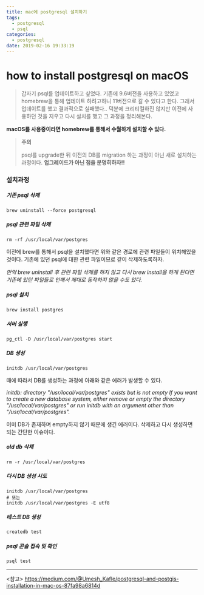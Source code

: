 ```yaml
---
title: mac에 postgresql 설치하기
tags:
  - postgresql
  - psql
categories:
  - postgresql
date: 2019-02-16 19:33:19
---
```


# how to install postgresql on macOS

> 갑자기 psql를 업데이트하고 싶었다. 기존에 9.6버전을 사용하고 있었고 homebrew을 통해 업데이트 하려고하니 11버전으로 갈 수 있다고 한다. 그래서 업데이트를 했고 결과적으로 실패했다.. 덕분에 크리티컬하진 않지만 이전에 사용하던 것을 지우고 다시 설치를 했고 그 과정을 정리해본다.

**macOS를 사용중이라면 homebrew를 통해서 수월하게 설치할 수 있다.**

> **주의**
>
> psql를 upgrade한 뒤 이전의 DB를 migration 하는 과정이 아닌 새로 설치하는 과정이다. **업그레이드가 아닌 점을 분명히하자!!**

### 설치과정

##### 기존 psql 삭제

```shell
brew uninstall --force postgresql
```

##### psql 관련 파일 삭제

```shell
rm -rf /usr/local/var/postgres
```

이전에 brew를 통해서 psql을 설치했다면 위와 같은 경로에 관련 파일들이 위치해있을 것이다. 기존에 있던 psql에 대한 관련 파일이므로 같이 삭제하도록하자. 

_만약 brew uninstall 후 관련 파일 삭제를 하지 않고 다시 brew install을 하게 된다면 기존에 있던 파일들로 인해서 제대로 동작하지 않을 수도 있다._ 

##### psql 설치

```shell
brew install postgres
```

##### 서버 실행

~~~shell
pg_ctl -D /usr/local/var/postgres start
~~~

##### DB 생성

~~~shell
initdb /usr/local/var/postgres
~~~

때에 따라서 DB를 생성하는 과정에 아래와 같은 에러가 발생할 수 있다. 

_initdb: directory "/usr/local/var/postgres" exists but is not empty
If you want to create a new database system, either remove or empty
the directory "/usr/local/var/postgres" or run initdb
with an argument other than "/usr/local/var/postgres"._

이미 DB가 존재하며 empty하지 않기 때문에 생긴 에러이다. 삭제하고 다시 생성하면 되는 간단한 이슈이다.

##### old db 삭제

~~~shell
rm -r /usr/local/var/postgres
~~~

##### 다시 DB 생성 시도

~~~shell
initdb /usr/local/var/postgres
# 또는
initdb /usr/local/var/postgres -E utf8
~~~

##### 테스트 DB  생성

~~~shell
createdb test
~~~

##### psql 콘솔 접속 및 확인

~~~shell
psql test
~~~

<hr>

<참고>
<https://medium.com/@Umesh_Kafle/postgresql-and-postgis-installation-in-mac-os-87fa98a6814d>
